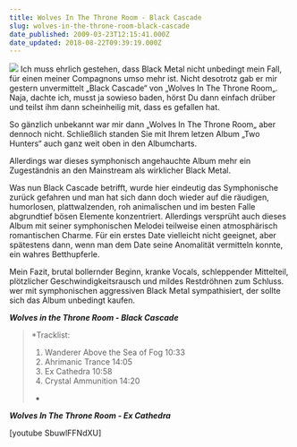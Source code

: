 ```yaml
---
title: Wolves In The Throne Room - Black Cascade
slug: wolves-in-the-throne-room-black-cascade
date_published: 2009-03-23T12:15:41.000Z
date_updated: 2018-08-22T09:39:19.000Z
---
```


![](//4.bp.blogspot.com/_BB7dNJcVUzY/SamgogdWSbI/AAAAAAAAAl0/BadeYQDfLBc/s320/o2033940.jpg)
Ich muss ehrlich gestehen, dass Black Metal nicht unbedingt mein Fall, für einen meiner Compagnons umso mehr ist.  Nicht desotrotz gab er mir gestern unvermittelt „Black Cascade“  von „Wolves In The Throne Room„. Naja, dachte ich, musst ja sowieso baden, hörst Du dann einfach drüber und teilst ihm dann scheinheilig mit, dass es gefallen hat.

So gänzlich unbekannt war mir dann „Wolves In The Throne Room„ aber dennoch nicht. Schließlich standen Sie mit Ihrem letzen Album  „Two Hunters“  auch ganz weit oben in den Albumcharts.

Allerdings war dieses symphonisch angehauchte Album mehr ein Zugeständnis an den Mainstream als wirklicher Black Metal.

Was nun Black Cascade betrifft, wurde hier eindeutig das Symphonische zurück gefahren und man hat sich dann doch wieder auf die räudigen, humorlosen, plattwalzenden, roh animalischen und im besten Falle abgrundtief bösen Elemente konzentriert. Allerdings versprüht auch dieses Album mit seiner symphonischen Melodei teilweise einen atmosphärisch romantischen Charme.  Für ein erstes Date vielleicht nicht geeignet, aber spätestens dann, wenn man dem Date seine Anomalität vermitteln konnte, ein wahres Betthupferle.

Mein Fazit, brutal bollernder Beginn, kranke Vocals, schleppender Mittelteil, plötzlicher Geschwindigkeitsrausch und mildes Restdröhnen zum Schluss. wer mit symphonischen aggressiven Black Metal sympathisiert, der sollte sich das Album unbedingt kaufen.

***Wolves in the Throne Room - Black Cascade***

> *Tracklist:
> 1. Wanderer Above the Sea of Fog 10:33
> 2. Ahrimanic Trance 14:05
> 3. Ex Cathedra 10:58
> 4. Crystal Ammunition 14:20
> *

***Wolves In The Throne Room - Ex Cathedra***

[youtube SbuwlFFNdXU]
